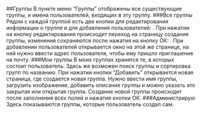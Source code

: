 ##Группы
 В пункте меню “Группы” отображены все существующие группы, и имена пользователей, входящих в эту группу.
###Все группы
 Рядом с каждой группой есть две кнопки для редактирования информации о группе и для добавления пользователей:  . 
 При нажатии на кнопку редактирования происходит переход на страницу создания группы, изменения сохраняются 
 после нажатия на кнопку ОК:  . 
 При добавлении пользователей открывается окно на этой же странице, на ней нужно ввести адрес пользователя, 
      чтобы ему пришло приглашение на почту.
###Мои группы
 В моих группах хранятся те, в которых состоит пользователь. 
 Здесь же возможен поиск группы и сортировка групп по названию.
При нажатии кнопки “Добавить” открывается новая страница, где создается новая группа. 
Нужно ввести имя группы, загрузить изображение, добавить описание группы и можно указать это закрытая 
или открытая группа. Создание новой группы происходит после заполнения всех полей и нажатия кнопки  ОК.
###Администрирую
Здесь показываются группы, которые пользователь создал сам.
